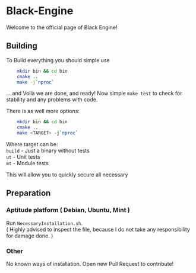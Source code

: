 # Black-Engine
Welcome to the official page of Black Engine!

## Building
To Build everything you should simple use
``` bash
	mkdir bin && cd bin
	cmake ..
	make -j`nproc`
```

... and Voilà we are done, and ready! Now simple `make test` to check for
stability and any problems with code.

There is as well more options:
``` bash
	mkdir bin && cd bin
	cmake ..
	make <TARGET> -j`nproc`
```

Where target can be:<br/>
`build` - Just a binary without tests<br/>
`ut` - Unit tests<br/>
`mt` - Module tests<br/>

This will allow you to quickly secure all necessary

## Preparation
### Aptitude platform ( Debian, Ubuntu, Mint )
Run `NecessaryInstallation.sh`.<br/>
( Highly advised to inspect the file, because I do not take any responsibility for damage done. )

### Other
No known ways of installation. Open new Pull Request to contribute!